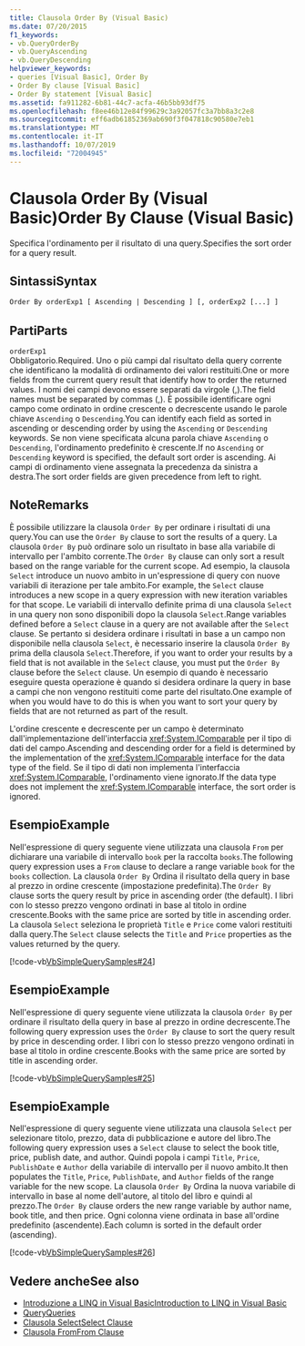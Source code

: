 ```yaml
---
title: Clausola Order By (Visual Basic)
ms.date: 07/20/2015
f1_keywords:
- vb.QueryOrderBy
- vb.QueryAscending
- vb.QueryDescending
helpviewer_keywords:
- queries [Visual Basic], Order By
- Order By clause [Visual Basic]
- Order By statement [Visual Basic]
ms.assetid: fa911282-6b81-44c7-acfa-46b5bb93df75
ms.openlocfilehash: f8ee46b12e84f99629c3a92057fc3a7bb8a3c2e8
ms.sourcegitcommit: eff6adb61852369ab690f3f047818c90580e7eb1
ms.translationtype: MT
ms.contentlocale: it-IT
ms.lasthandoff: 10/07/2019
ms.locfileid: "72004945"
---
```

# <a name="order-by-clause-visual-basic"></a><span data-ttu-id="91e4d-102">Clausola Order By (Visual Basic)</span><span class="sxs-lookup"><span data-stu-id="91e4d-102">Order By Clause (Visual Basic)</span></span>
<span data-ttu-id="91e4d-103">Specifica l'ordinamento per il risultato di una query.</span><span class="sxs-lookup"><span data-stu-id="91e4d-103">Specifies the sort order for a query result.</span></span>  
  
## <a name="syntax"></a><span data-ttu-id="91e4d-104">Sintassi</span><span class="sxs-lookup"><span data-stu-id="91e4d-104">Syntax</span></span>  
  
```vb  
Order By orderExp1 [ Ascending | Descending ] [, orderExp2 [...] ]  
```  
  
## <a name="parts"></a><span data-ttu-id="91e4d-105">Parti</span><span class="sxs-lookup"><span data-stu-id="91e4d-105">Parts</span></span>  
 `orderExp1`  
 <span data-ttu-id="91e4d-106">Obbligatorio.</span><span class="sxs-lookup"><span data-stu-id="91e4d-106">Required.</span></span> <span data-ttu-id="91e4d-107">Uno o più campi dal risultato della query corrente che identificano la modalità di ordinamento dei valori restituiti.</span><span class="sxs-lookup"><span data-stu-id="91e4d-107">One or more fields from the current query result that identify how to order the returned values.</span></span> <span data-ttu-id="91e4d-108">I nomi dei campi devono essere separati da virgole (,).</span><span class="sxs-lookup"><span data-stu-id="91e4d-108">The field names must be separated by commas (,).</span></span> <span data-ttu-id="91e4d-109">È possibile identificare ogni campo come ordinato in ordine crescente o decrescente usando le parole chiave `Ascending` o `Descending`.</span><span class="sxs-lookup"><span data-stu-id="91e4d-109">You can identify each field as sorted in ascending or descending order by using the `Ascending` or `Descending` keywords.</span></span> <span data-ttu-id="91e4d-110">Se non viene specificata alcuna parola chiave `Ascending` o `Descending`, l'ordinamento predefinito è crescente.</span><span class="sxs-lookup"><span data-stu-id="91e4d-110">If no `Ascending` or `Descending` keyword is specified, the default sort order is ascending.</span></span> <span data-ttu-id="91e4d-111">Ai campi di ordinamento viene assegnata la precedenza da sinistra a destra.</span><span class="sxs-lookup"><span data-stu-id="91e4d-111">The sort order fields are given precedence from left to right.</span></span>  
  
## <a name="remarks"></a><span data-ttu-id="91e4d-112">Note</span><span class="sxs-lookup"><span data-stu-id="91e4d-112">Remarks</span></span>  
 <span data-ttu-id="91e4d-113">È possibile utilizzare la clausola `Order By` per ordinare i risultati di una query.</span><span class="sxs-lookup"><span data-stu-id="91e4d-113">You can use the `Order By` clause to sort the results of a query.</span></span> <span data-ttu-id="91e4d-114">La clausola `Order By` può ordinare solo un risultato in base alla variabile di intervallo per l'ambito corrente.</span><span class="sxs-lookup"><span data-stu-id="91e4d-114">The `Order By` clause can only sort a result based on the range variable for the current scope.</span></span> <span data-ttu-id="91e4d-115">Ad esempio, la clausola `Select` introduce un nuovo ambito in un'espressione di query con nuove variabili di iterazione per tale ambito.</span><span class="sxs-lookup"><span data-stu-id="91e4d-115">For example, the `Select` clause introduces a new scope in a query expression with new iteration variables for that scope.</span></span> <span data-ttu-id="91e4d-116">Le variabili di intervallo definite prima di una clausola `Select` in una query non sono disponibili dopo la clausola `Select`.</span><span class="sxs-lookup"><span data-stu-id="91e4d-116">Range variables defined before a `Select` clause in a query are not available after the `Select` clause.</span></span> <span data-ttu-id="91e4d-117">Se pertanto si desidera ordinare i risultati in base a un campo non disponibile nella clausola `Select`, è necessario inserire la clausola `Order By` prima della clausola `Select`.</span><span class="sxs-lookup"><span data-stu-id="91e4d-117">Therefore, if you want to order your results by a field that is not available in the `Select` clause, you must put the `Order By` clause before the `Select` clause.</span></span> <span data-ttu-id="91e4d-118">Un esempio di quando è necessario eseguire questa operazione è quando si desidera ordinare la query in base a campi che non vengono restituiti come parte del risultato.</span><span class="sxs-lookup"><span data-stu-id="91e4d-118">One example of when you would have to do this is when you want to sort your query by fields that are not returned as part of the result.</span></span>  
  
 <span data-ttu-id="91e4d-119">L'ordine crescente e decrescente per un campo è determinato dall'implementazione dell'interfaccia <xref:System.IComparable> per il tipo di dati del campo.</span><span class="sxs-lookup"><span data-stu-id="91e4d-119">Ascending and descending order for a field is determined by the implementation of the <xref:System.IComparable> interface for the data type of the field.</span></span> <span data-ttu-id="91e4d-120">Se il tipo di dati non implementa l'interfaccia <xref:System.IComparable>, l'ordinamento viene ignorato.</span><span class="sxs-lookup"><span data-stu-id="91e4d-120">If the data type does not implement the <xref:System.IComparable> interface, the sort order is ignored.</span></span>  
  
## <a name="example"></a><span data-ttu-id="91e4d-121">Esempio</span><span class="sxs-lookup"><span data-stu-id="91e4d-121">Example</span></span>  
 <span data-ttu-id="91e4d-122">Nell'espressione di query seguente viene utilizzata una clausola `From` per dichiarare una variabile di intervallo `book` per la raccolta `books`.</span><span class="sxs-lookup"><span data-stu-id="91e4d-122">The following query expression uses a `From` clause to declare a range variable `book` for the `books` collection.</span></span> <span data-ttu-id="91e4d-123">La clausola `Order By` Ordina il risultato della query in base al prezzo in ordine crescente (impostazione predefinita).</span><span class="sxs-lookup"><span data-stu-id="91e4d-123">The `Order By` clause sorts the query result by price in ascending order (the default).</span></span> <span data-ttu-id="91e4d-124">I libri con lo stesso prezzo vengono ordinati in base al titolo in ordine crescente.</span><span class="sxs-lookup"><span data-stu-id="91e4d-124">Books with the same price are sorted by title in ascending order.</span></span> <span data-ttu-id="91e4d-125">La clausola `Select` seleziona le proprietà `Title` e `Price` come valori restituiti dalla query.</span><span class="sxs-lookup"><span data-stu-id="91e4d-125">The `Select` clause selects the `Title` and `Price` properties as the values returned by the query.</span></span>  
  
 [!code-vb[VbSimpleQuerySamples#24](~/samples/snippets/visualbasic/VS_Snippets_VBCSharp/VbSimpleQuerySamples/VB/QuerySamples1.vb#24)]  
  
## <a name="example"></a><span data-ttu-id="91e4d-126">Esempio</span><span class="sxs-lookup"><span data-stu-id="91e4d-126">Example</span></span>  
 <span data-ttu-id="91e4d-127">Nell'espressione di query seguente viene utilizzata la clausola `Order By` per ordinare il risultato della query in base al prezzo in ordine decrescente.</span><span class="sxs-lookup"><span data-stu-id="91e4d-127">The following query expression uses the `Order By` clause to sort the query result by price in descending order.</span></span> <span data-ttu-id="91e4d-128">I libri con lo stesso prezzo vengono ordinati in base al titolo in ordine crescente.</span><span class="sxs-lookup"><span data-stu-id="91e4d-128">Books with the same price are sorted by title in ascending order.</span></span>  
  
 [!code-vb[VbSimpleQuerySamples#25](~/samples/snippets/visualbasic/VS_Snippets_VBCSharp/VbSimpleQuerySamples/VB/QuerySamples1.vb#25)]  
  
## <a name="example"></a><span data-ttu-id="91e4d-129">Esempio</span><span class="sxs-lookup"><span data-stu-id="91e4d-129">Example</span></span>  
 <span data-ttu-id="91e4d-130">Nell'espressione di query seguente viene utilizzata una clausola `Select` per selezionare titolo, prezzo, data di pubblicazione e autore del libro.</span><span class="sxs-lookup"><span data-stu-id="91e4d-130">The following query expression uses a `Select` clause to select the book title, price, publish date, and author.</span></span> <span data-ttu-id="91e4d-131">Quindi popola i campi `Title`, `Price`, `PublishDate` e `Author` della variabile di intervallo per il nuovo ambito.</span><span class="sxs-lookup"><span data-stu-id="91e4d-131">It then populates the `Title`, `Price`, `PublishDate`, and `Author` fields of the range variable for the new scope.</span></span> <span data-ttu-id="91e4d-132">La clausola `Order By` Ordina la nuova variabile di intervallo in base al nome dell'autore, al titolo del libro e quindi al prezzo.</span><span class="sxs-lookup"><span data-stu-id="91e4d-132">The `Order By` clause orders the new range variable by author name, book title, and then price.</span></span> <span data-ttu-id="91e4d-133">Ogni colonna viene ordinata in base all'ordine predefinito (ascendente).</span><span class="sxs-lookup"><span data-stu-id="91e4d-133">Each column is sorted in the default order (ascending).</span></span>  
  
 [!code-vb[VbSimpleQuerySamples#26](~/samples/snippets/visualbasic/VS_Snippets_VBCSharp/VbSimpleQuerySamples/VB/QuerySamples1.vb#26)]  
  
## <a name="see-also"></a><span data-ttu-id="91e4d-134">Vedere anche</span><span class="sxs-lookup"><span data-stu-id="91e4d-134">See also</span></span>

- [<span data-ttu-id="91e4d-135">Introduzione a LINQ in Visual Basic</span><span class="sxs-lookup"><span data-stu-id="91e4d-135">Introduction to LINQ in Visual Basic</span></span>](../../../visual-basic/programming-guide/language-features/linq/introduction-to-linq.md)
- [<span data-ttu-id="91e4d-136">Query</span><span class="sxs-lookup"><span data-stu-id="91e4d-136">Queries</span></span>](../../../visual-basic/language-reference/queries/index.md)
- [<span data-ttu-id="91e4d-137">Clausola Select</span><span class="sxs-lookup"><span data-stu-id="91e4d-137">Select Clause</span></span>](../../../visual-basic/language-reference/queries/select-clause.md)
- [<span data-ttu-id="91e4d-138">Clausola From</span><span class="sxs-lookup"><span data-stu-id="91e4d-138">From Clause</span></span>](../../../visual-basic/language-reference/queries/from-clause.md)
